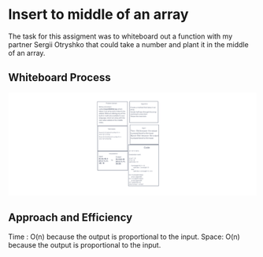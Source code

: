 # Insert to middle of an array
The task for this assigment was to whiteboard out a function with my partner Sergii Otryshko that could take a number and plant it in the middle of an array.

## Whiteboard Process
![arrayinsertshift](python/array_insert_shift/arrayinsertshift.png)

## Approach and Efficiency
Time : O(n) because  the output is proportional to the input.
Space: O(n)  because  the output is proportional to the input.
